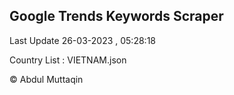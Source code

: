 

## Google Trends Keywords Scraper 
 
Last Update 26-03-2023 , 05:28:18

Country List :
VIETNAM.json



© Abdul Muttaqin 
